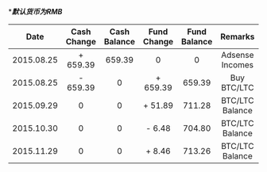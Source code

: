 
****默认货币为RMB***

| Date       | Cash Change    | Cash Balance | Fund Change   | Fund Balance  | Remarks                 |
|:----------:|:--------------:|:------------:|:-------------:|:-------------:|:-----------------------:|
| 2015.08.25 | + 659.39       | 659.39       | 0             | 0             | Adsense Incomes         |
| 2015.08.25 | - 659.39       | 0            | + 659.39      | 659.39        | Buy BTC/LTC             |
| 2015.09.29 | 0              | 0            | + 51.89       | 711.28        | BTC/LTC Balance         |
| 2015.10.30 | 0              | 0            | -  6.48       | 704.80        | BTC/LTC Balance         |
| 2015.11.29 | 0              | 0            | +  8.46       | 713.26        | BTC/LTC Balance         |
